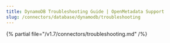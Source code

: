 ```yaml
---
title: DynamoDB Troubleshooting Guide | OpenMetadata Support
slug: /connectors/database/dynamodb/troubleshooting
---
```


{% partial file="/v1.7/connectors/troubleshooting.md" /%}
